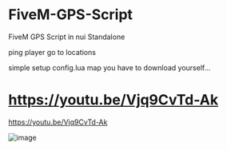 # FiveM-GPS-Script
FiveM GPS Script in nui Standalone

ping player go to locations

simple setup config.lua
map you have to download yourself...

# https://youtu.be/Vjq9CvTd-Ak
https://youtu.be/Vjq9CvTd-Ak

![image](https://github.com/user-attachments/assets/8ed7174b-e32c-4b80-8175-70ebcfea5ea2)
